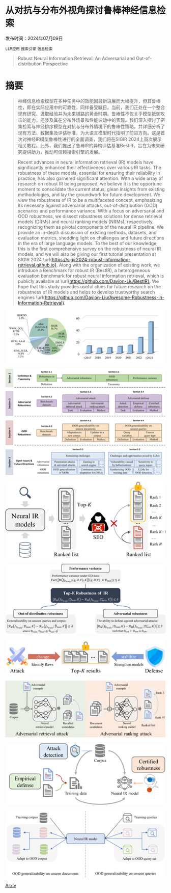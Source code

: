 # 从对抗与分布外视角探讨鲁棒神经信息检索

发布时间：2024年07月09日

`LLM应用` `搜索引擎` `信息检索`

> Robust Neural Information Retrieval: An Adversarial and Out-of-distribution Perspective

# 摘要

> 神经信息检索模型在多种任务中的效能因最新进展而大幅提升，但其鲁棒性，即在实际应用中的可靠性，同样备受瞩目。当前，我们正处在一个整合现有研究、汲取经验并为未来铺路的黄金时期。鲁棒性不仅关乎模型抵御攻击的能力，还涉及其在分布外场景和性能波动中的表现。我们深入探讨了密集检索与神经排序模型在对抗与分布外情境下的鲁棒性策略，并详细分析了现有方法、数据集及评估标准，为大语言模型时代指明了前进方向。这是首次对神经IR模型鲁棒性进行的全面调查，我们将在SIGIR 2024上首次展示相关教程。此外，我们推出了鲁棒IR的异构评估基准BestIR，旨在为未来研究提供助力，推动可信赖搜索引擎的发展。

> Recent advances in neural information retrieval (IR) models have significantly enhanced their effectiveness over various IR tasks. The robustness of these models, essential for ensuring their reliability in practice, has also garnered significant attention. With a wide array of research on robust IR being proposed, we believe it is the opportune moment to consolidate the current status, glean insights from existing methodologies, and lay the groundwork for future development. We view the robustness of IR to be a multifaceted concept, emphasizing its necessity against adversarial attacks, out-of-distribution (OOD) scenarios and performance variance. With a focus on adversarial and OOD robustness, we dissect robustness solutions for dense retrieval models (DRMs) and neural ranking models (NRMs), respectively, recognizing them as pivotal components of the neural IR pipeline. We provide an in-depth discussion of existing methods, datasets, and evaluation metrics, shedding light on challenges and future directions in the era of large language models. To the best of our knowledge, this is the first comprehensive survey on the robustness of neural IR models, and we will also be giving our first tutorial presentation at SIGIR 2024 \url{https://sigir2024-robust-information-retrieval.github.io}. Along with the organization of existing work, we introduce a Benchmark for robust IR (BestIR), a heterogeneous evaluation benchmark for robust neural information retrieval, which is publicly available at \url{https://github.com/Davion-Liu/BestIR}. We hope that this study provides useful clues for future research on the robustness of IR models and helps to develop trustworthy search engines \url{https://github.com/Davion-Liu/Awesome-Robustness-in-Information-Retrieval}.

![从对抗与分布外视角探讨鲁棒神经信息检索](../../../paper_images/2407.06992/publications.png)

![从对抗与分布外视角探讨鲁棒神经信息检索](../../../paper_images/2407.06992/x1.png)

![从对抗与分布外视角探讨鲁棒神经信息检索](../../../paper_images/2407.06992/x2.png)

![从对抗与分布外视角探讨鲁棒神经信息检索](../../../paper_images/2407.06992/x3.png)

![从对抗与分布外视角探讨鲁棒神经信息检索](../../../paper_images/2407.06992/x4.png)

![从对抗与分布外视角探讨鲁棒神经信息检索](../../../paper_images/2407.06992/x5.png)

![从对抗与分布外视角探讨鲁棒神经信息检索](../../../paper_images/2407.06992/x6.png)

![从对抗与分布外视角探讨鲁棒神经信息检索](../../../paper_images/2407.06992/x7.png)

[Arxiv](https://arxiv.org/abs/2407.06992)